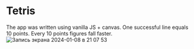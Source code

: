 # Tetris
The app was written using vanilla JS + canvas.
One successful line equals 10 points. Every 10 points figures fall faster.
![Запись экрана 2024-01-08 в 21 07 53](https://github.com/AV-Loginova/Tetris/assets/129111624/e60277d7-8ce3-4e8d-a733-e6821984dec9)
